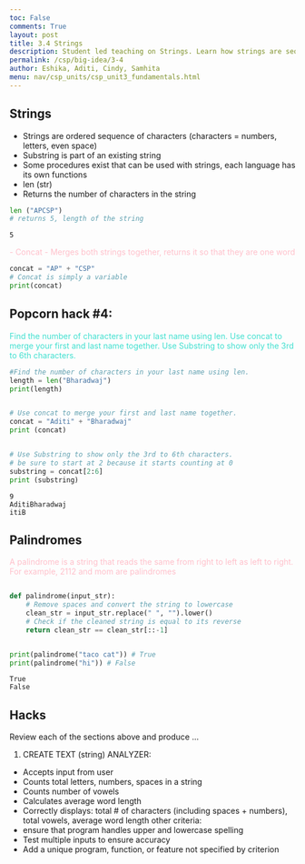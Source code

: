 ```yaml
---
toc: False
comments: True
layout: post
title: 3.4 Strings
description: Student led teaching on Strings. Learn how strings are sequences of characters used to represent text and how to manipulate them.
permalink: /csp/big-idea/3-4
author: Eshika, Aditi, Cindy, Samhita
menu: nav/csp_units/csp_unit3_fundamentals.html
---
```


## Strings
- Strings are ordered sequence of characters (characters = numbers, letters, even space)
- Substring is part of an existing string 
- Some procedures exist that can be used with strings, each language has its own functions
- len (str)
- Returns the number of characters in the string


```python
len ("APCSP")
# returns 5, length of the string
```




    5



<span style="color:pink">
- Concat
- Merges both strings together, returns it so that they are one word 
</span>


```python
concat = "AP" + "CSP"
# Concat is simply a variable
print(concat)
```

## Popcorn hack #4: 
<span style="color:turquoise">
Find the number of characters in your last name using len. Use concat to merge your first and last name together. Use Substring to show only the 3rd to 6th characters. 
</span>


```python
#Find the number of characters in your last name using len.
length = len("Bharadwaj")
print(length)


# Use concat to merge your first and last name together.
concat = "Aditi" + "Bharadwaj"
print (concat)


# Use Substring to show only the 3rd to 6th characters.
# be sure to start at 2 because it starts counting at 0
substring = concat[2:6]
print (substring)
```

    9
    AditiBharadwaj
    itiB


## Palindromes
<span style="color:pink">
A palindrome is a string that reads the same from right to left as left to right.
For example, 2112 and mom are palindromes
</span>


```python

def palindrome(input_str):
    # Remove spaces and convert the string to lowercase
    clean_str = input_str.replace(" ", "").lower()
    # Check if the cleaned string is equal to its reverse
    return clean_str == clean_str[::-1]


print(palindrome("taco cat")) # True
print(palindrome("hi")) # False
```

    True
    False


## Hacks
Review each of the sections above and produce ...
1. CREATE TEXT (string) ANALYZER:
- Accepts input from user
- Counts total letters, numbers, spaces in a string
- Counts number of vowels
- Calculates average word length
- Correctly displays: total # of characters (including spaces + numbers), total vowels, average word length
other criteria:
- ensure that program handles upper and lowercase spelling
- Test multiple inputs to ensure accuracy
- Add a unique program, function, or feature not specified by criterion


